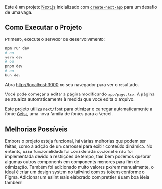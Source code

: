 Este é um projeto [Next.js](https://nextjs.org) inicializado com [`create-next-app`](https://nextjs.org/docs/app/api-reference/cli/create-next-app) para um desafio de uma vaga.

## Como Executar o Projeto

Primeiro, execute o servidor de desenvolvimento:

```bash
npm run dev
# ou
yarn dev
# ou
pnpm dev
# ou
bun dev
```

Abra [http://localhost:3000](http://localhost:3000) no seu navegador para ver o resultado.

Você pode começar a editar a página modificando `app/page.tsx`. A página se atualiza automaticamente à medida que você edita o arquivo.

Este projeto utiliza [`next/font`](https://nextjs.org/docs/app/building-your-application/optimizing/fonts) para otimizar e carregar automaticamente a fonte [Geist](https://vercel.com/font), uma nova família de fontes para a Vercel.

## Melhorias Possíveis

Embora o projeto esteja funcional, há várias melhorias que podem ser feitas, como a adição de um carrossel para exibir conteúdo dinâmico. No entanto, essa funcionalidade foi considerada opcional e não foi implementada devido a restrições de tempo, tam´bem podemos quebrar algumas outros components em components menores para fim de otimização. Também foi adicionado muito valores px/rem manualmente, o ideal é criar um design system no tailwind com os tokens conforme o Figma. Adicionar um eslint mais elaborado com prettier é uam boa ideia também!
